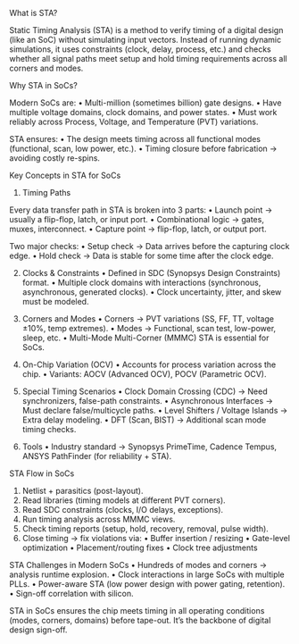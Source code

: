 What is STA?

Static Timing Analysis (STA) is a method to verify timing of a digital design (like an SoC) without simulating input vectors. Instead of running dynamic simulations, it uses constraints (clock, delay, process, etc.) and checks whether all signal paths meet setup and hold timing requirements across all corners and modes.

Why STA in SoCs?

Modern SoCs are:
 • Multi-million (sometimes billion) gate designs.
 • Have multiple voltage domains, clock domains, and power states.
 • Must work reliably across Process, Voltage, and Temperature (PVT) variations.

STA ensures:
 • The design meets timing across all functional modes (functional, scan, low power, etc.).
 • Timing closure before fabrication → avoiding costly re-spins.

Key Concepts in STA for SoCs

1. Timing Paths

Every data transfer path in STA is broken into 3 parts:
 • Launch point → usually a flip-flop, latch, or input port.
 • Combinational logic → gates, muxes, interconnect.
 • Capture point → flip-flop, latch, or output port.

Two major checks:
 • Setup check → Data arrives before the capturing clock edge.
 • Hold check → Data is stable for some time after the clock edge.

2. Clocks & Constraints
 • Defined in SDC (Synopsys Design Constraints) format.
 • Multiple clock domains with interactions (synchronous, asynchronous, generated clocks).
 • Clock uncertainty, jitter, and skew must be modeled.

3. Corners and Modes
 • Corners → PVT variations (SS, FF, TT, voltage ±10%, temp extremes).
 • Modes → Functional, scan test, low-power, sleep, etc.
 • Multi-Mode Multi-Corner (MMMC) STA is essential for SoCs.

4. On-Chip Variation (OCV)
 • Accounts for process variation across the chip.
 • Variants: AOCV (Advanced OCV), POCV (Parametric OCV).

5. Special Timing Scenarios
 • Clock Domain Crossing (CDC) → Need synchronizers, false-path constraints.
 • Asynchronous Interfaces → Must declare false/multicycle paths.
 • Level Shifters / Voltage Islands → Extra delay modeling.
 • DFT (Scan, BIST) → Additional scan mode timing checks.

6. Tools
 • Industry standard → Synopsys PrimeTime, Cadence Tempus, ANSYS PathFinder (for reliability + STA).

STA Flow in SoCs
 1. Netlist + parasitics (post-layout).
 2. Read libraries (timing models at different PVT corners).
 3. Read SDC constraints (clocks, I/O delays, exceptions).
 4. Run timing analysis across MMMC views.
 5. Check timing reports (setup, hold, recovery, removal, pulse width).
 6. Close timing → fix violations via:
 • Buffer insertion / resizing
 • Gate-level optimization
 • Placement/routing fixes
 • Clock tree adjustments

STA Challenges in Modern SoCs
 • Hundreds of modes and corners → analysis runtime explosion.
 • Clock interactions in large SoCs with multiple PLLs.
 • Power-aware STA (low power design with power gating, retention).
 • Sign-off correlation with silicon.

STA in SoCs ensures the chip meets timing in all operating conditions (modes, corners, domains) before tape-out. It’s the backbone of digital design sign-off.
